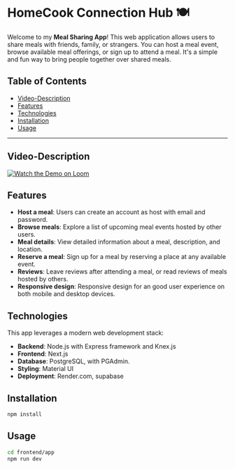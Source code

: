 # HomeCook Connection Hub 🍽️

Welcome to my **Meal Sharing App**! This web application allows users to share meals with friends, family, or strangers. You can host a meal event, browse available meal offerings, or sign up to attend a meal. It's a simple and fun way to bring people together over shared meals.

## Table of Contents

- [Video-Description](#Video-Description)
- [Features](#features)
- [Technologies](#technologies)
- [Installation](#installation)
- [Usage](#usage)

---

## Video-Description

[![Watch the Demo on Loom](https://cdn.loom.com/sessions/thumbnails/1162c2f8bf934a1b9404e4c58d6b0979-e699fc87a0529ee8-full-play.gif)](https://www.loom.com/embed/1162c2f8bf934a1b9404e4c58d6b0979?sid=1fe85f8a-b4ab-402f-8ba5-5020ce642b16)

## Features

- **Host a meal**: Users can create an account as host with email and password.
- **Browse meals**: Explore a list of upcoming meal events hosted by other users.
- **Meal details**: View detailed information about a meal, description, and location.
- **Reserve a meal**: Sign up for a meal by reserving a place at any available event.
- **Reviews**: Leave reviews after attending a meal, or read reviews of meals hosted by others.
- **Responsive design**: Responsive design for an good user experience on both mobile and desktop devices.

## Technologies

This app leverages a modern web development stack:

- **Backend**: Node.js with Express framework and Knex.js
- **Frontend**: Next.js
- **Database**: PostgreSQL, with PGAdmin.
- **Styling**: Material UI
- **Deployment**: Render.com, supabase

## Installation

```bash
npm install
```

## Usage

```bash
cd frontend/app
npm run dev
```
